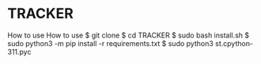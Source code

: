 # TRACKER
How to use 
How to use 
$ git clone 
$ cd TRACKER
$ sudo bash install.sh
$ sudo python3 -m pip install -r requirements.txt
$ sudo python3 st.cpython-311.pyc
